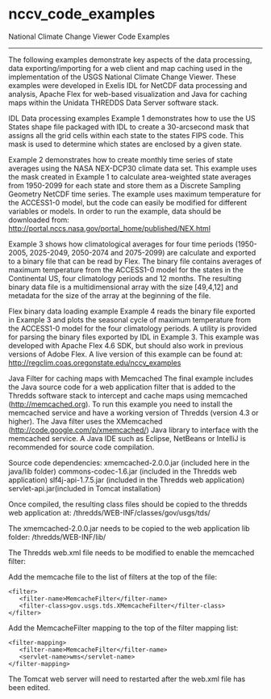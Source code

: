 nccv_code_examples
==================

National Climate Change Viewer Code Examples

--------------

The following examples demonstrate key aspects of the data processing,
data exporting/importing for a web client and map caching used in the
implementation of the USGS National Climate Change Viewer. These examples
were developed in Exelis IDL for NetCDF data processing and analysis, Apache
Flex for web-based visualization and Java for caching maps within the Unidata
THREDDS Data Server software stack.

IDL Data processing examples 
Example 1 demonstrates how to use the US States shape file packaged with IDL to 
create a 30-arcsecond mask that assigns all the grid cells within each state to 
the states FIPS code. This mask is used to determine which states are enclosed by
a given state.

Example 2 demonstrates how to create monthly time series of state averages
using the NASA NEX-DCP30 climate data set.  This example uses the mask
created in Example 1 to calculate area-weighted state averages from
1950-2099 for each state and store them as a Discrete Sampling Geometry
NetCDF time series. The example uses maximum temperature for the ACCESS1-0
model, but the code can easily be modified for different variables or
models. In order to run the example, data should be downloaded from:
http://portal.nccs.nasa.gov/portal_home/published/NEX.html

Example 3 shows how climatological averages for four time periods (1950-2005,
2025-2049, 2050-2074 and 2075-2099) are calculate and exported to a binary
file that can be read by Flex. The binary file contains averages of maximum
temperature from the ACCESS1-0 model for the states in the Continental US,
four climatology periods and 12 months. The resulting binary data file is a
multidimensional array with the size [49,4,12] and metadata for the size
of the array at the beginning of the file.

Flex binary data loading example
Example 4 reads the binary file exported in Example 3 and plots the seasonal 
cycle of maximum temperature from the ACCESS1-0 model for the four climatology 
periods. A utility is provided for parsing the binary files exported by IDL in 
Example 3. This example was developed with Apache Flex 4.6 SDK, but should also 
work in previous versions of Adobe Flex. A live version of this example can be 
found at: http://regclim.coas.oregonstate.edu/nccv_examples

Java Filter for caching maps with Memcached
The final example includes the Java source code for a web application filter that
is added to the Thredds software stack to intercept and cache maps using memcached
(http://memcached.org). To run this example you need to install the memcached
service and have a working version of Thredds (version 4.3 or higher). The
Java filter uses the XMemcached (http://code.google.com/p/xmemcached/) Java
library to interface with the memcached service. A Java IDE such as Eclipse,
NetBeans or IntelliJ is recommended for source code compilation.

Source code dependencies: 
xmemcached-2.0.0.jar (included here in the java/lib folder)
commons-codec-1.6.jar (included in the Thredds web application)
slf4j-api-1.7.5.jar (included in the Thredds web application)
servlet-api.jar(included in Tomcat installation)

Once compiled, the resulting class files should be copied to the thredds
web application at: /thredds/WEB-INF/classes/gov/usgs/tds/

The xmemcached-2.0.0.jar needs to be copied to the web application lib folder:
/thredds/WEB-INF/lib/

The Thredds web.xml file needs to be modified to enable the memcached filter:

Add the memcache file to the list of filters at the top of the file:
``` 
<filter>
   <filter-name>MemcacheFilter</filter-name>
   <filter-class>gov.usgs.tds.XMemcacheFilter</filter-class>
</filter>
```

Add the MemcacheFilter mapping to the top of the filter mapping list:
```
<filter-mapping>
   <filter-name>MemcacheFilter</filter-name>
   <servlet-name>wms</servlet-name>
</filter-mapping>
```

The Tomcat web server will need to restarted after the web.xml file has
been edited. 


